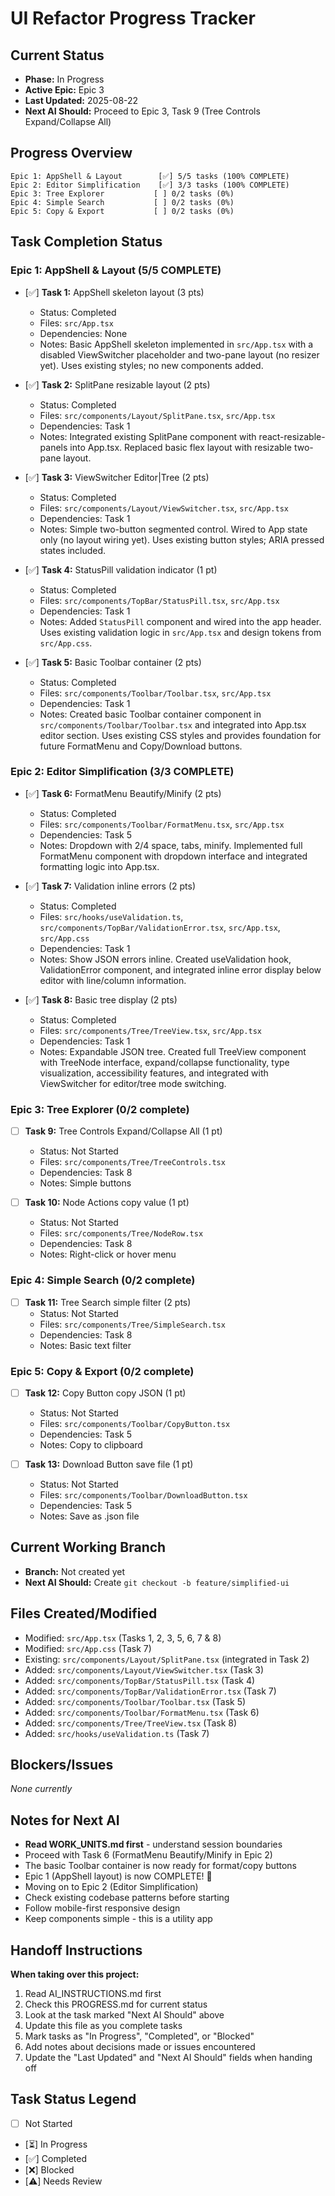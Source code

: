 # UI Refactor Progress Tracker

## Current Status
- **Phase:** In Progress
- **Active Epic:** Epic 3
- **Last Updated:** 2025-08-22
- **Next AI Should:** Proceed to Epic 3, Task 9 (Tree Controls Expand/Collapse All)

## Progress Overview
```
Epic 1: AppShell & Layout        [✅] 5/5 tasks (100% COMPLETE)
Epic 2: Editor Simplification    [✅] 3/3 tasks (100% COMPLETE)
Epic 3: Tree Explorer           [ ] 0/2 tasks (0%)
Epic 4: Simple Search           [ ] 0/2 tasks (0%)
Epic 5: Copy & Export           [ ] 0/2 tasks (0%)
```

## Task Completion Status

### Epic 1: AppShell & Layout (5/5 COMPLETE)
- [✅] **Task 1:** AppShell skeleton layout (3 pts)
  - Status: Completed
  - Files: `src/App.tsx`
  - Dependencies: None
  - Notes: Basic AppShell skeleton implemented in `src/App.tsx` with a disabled ViewSwitcher placeholder and two-pane layout (no resizer yet). Uses existing styles; no new components added.

- [✅] **Task 2:** SplitPane resizable layout (2 pts)
  - Status: Completed
  - Files: `src/components/Layout/SplitPane.tsx`, `src/App.tsx`
  - Dependencies: Task 1
  - Notes: Integrated existing SplitPane component with react-resizable-panels into App.tsx. Replaced basic flex layout with resizable two-pane layout.

- [✅] **Task 3:** ViewSwitcher Editor|Tree (2 pts)
  - Status: Completed
  - Files: `src/components/Layout/ViewSwitcher.tsx`, `src/App.tsx`
  - Dependencies: Task 1
  - Notes: Simple two-button segmented control. Wired to App state only (no layout wiring yet). Uses existing button styles; ARIA pressed states included.

- [✅] **Task 4:** StatusPill validation indicator (1 pt)
  - Status: Completed
  - Files: `src/components/TopBar/StatusPill.tsx`, `src/App.tsx`
  - Dependencies: Task 1
  - Notes: Added `StatusPill` component and wired into the app header. Uses existing validation logic in `src/App.tsx` and design tokens from `src/App.css`.

- [✅] **Task 5:** Basic Toolbar container (2 pts)
  - Status: Completed
  - Files: `src/components/Toolbar/Toolbar.tsx`, `src/App.tsx`
  - Dependencies: Task 1
  - Notes: Created basic Toolbar container component in `src/components/Toolbar/Toolbar.tsx` and integrated into App.tsx editor section. Uses existing CSS styles and provides foundation for future FormatMenu and Copy/Download buttons.

### Epic 2: Editor Simplification (3/3 COMPLETE)
- [✅] **Task 6:** FormatMenu Beautify/Minify (2 pts)
  - Status: Completed
  - Files: `src/components/Toolbar/FormatMenu.tsx`, `src/App.tsx`
  - Dependencies: Task 5
  - Notes: Dropdown with 2/4 space, tabs, minify. Implemented full FormatMenu component with dropdown interface and integrated formatting logic into App.tsx.

- [✅] **Task 7:** Validation inline errors (2 pts)
  - Status: Completed
  - Files: `src/hooks/useValidation.ts`, `src/components/TopBar/ValidationError.tsx`, `src/App.tsx`, `src/App.css`
  - Dependencies: Task 1
  - Notes: Show JSON errors inline. Created useValidation hook, ValidationError component, and integrated inline error display below editor with line/column information.

- [✅] **Task 8:** Basic tree display (2 pts)
  - Status: Completed
  - Files: `src/components/Tree/TreeView.tsx`, `src/App.tsx`
  - Dependencies: Task 1
  - Notes: Expandable JSON tree. Created full TreeView component with TreeNode interface, expand/collapse functionality, type visualization, accessibility features, and integrated with ViewSwitcher for editor/tree mode switching.

### Epic 3: Tree Explorer (0/2 complete)
- [ ] **Task 9:** Tree Controls Expand/Collapse All (1 pt)
  - Status: Not Started
  - Files: `src/components/Tree/TreeControls.tsx`
  - Dependencies: Task 8
  - Notes: Simple buttons

- [ ] **Task 10:** Node Actions copy value (1 pt)
  - Status: Not Started
  - Files: `src/components/Tree/NodeRow.tsx`
  - Dependencies: Task 8
  - Notes: Right-click or hover menu

### Epic 4: Simple Search (0/2 complete)
- [ ] **Task 11:** Tree Search simple filter (2 pts)
  - Status: Not Started
  - Files: `src/components/Tree/SimpleSearch.tsx`
  - Dependencies: Task 8
  - Notes: Basic text filter

### Epic 5: Copy & Export (0/2 complete)
- [ ] **Task 12:** Copy Button copy JSON (1 pt)
  - Status: Not Started
  - Files: `src/components/Toolbar/CopyButton.tsx`
  - Dependencies: Task 5
  - Notes: Copy to clipboard

- [ ] **Task 13:** Download Button save file (1 pt)
  - Status: Not Started
  - Files: `src/components/Toolbar/DownloadButton.tsx`
  - Dependencies: Task 5
  - Notes: Save as .json file

## Current Working Branch
- **Branch:** Not created yet
- **Next AI Should:** Create `git checkout -b feature/simplified-ui`

## Files Created/Modified
- Modified: `src/App.tsx` (Tasks 1, 2, 3, 5, 6, 7 & 8)
- Modified: `src/App.css` (Task 7)
- Existing: `src/components/Layout/SplitPane.tsx` (integrated in Task 2)
- Added: `src/components/Layout/ViewSwitcher.tsx` (Task 3)
- Added: `src/components/TopBar/StatusPill.tsx` (Task 4)
- Added: `src/components/TopBar/ValidationError.tsx` (Task 7)
- Added: `src/components/Toolbar/Toolbar.tsx` (Task 5)
- Added: `src/components/Toolbar/FormatMenu.tsx` (Task 6)
- Added: `src/components/Tree/TreeView.tsx` (Task 8)
- Added: `src/hooks/useValidation.ts` (Task 7)

## Blockers/Issues
*None currently*

## Notes for Next AI
- **Read WORK_UNITS.md first** - understand session boundaries
- Proceed with Task 6 (FormatMenu Beautify/Minify in Epic 2)
- The basic Toolbar container is now ready for format/copy buttons
- Epic 1 (AppShell layout) is now COMPLETE! 🎉
- Moving on to Epic 2 (Editor Simplification)
- Check existing codebase patterns before starting
- Follow mobile-first responsive design
- Keep components simple - this is a utility app

## Handoff Instructions
**When taking over this project:**
1. Read AI_INSTRUCTIONS.md first
2. Check this PROGRESS.md for current status
3. Look at the task marked "Next AI Should" above
4. Update this file as you complete tasks
5. Mark tasks as "In Progress", "Completed", or "Blocked"
6. Add notes about decisions made or issues encountered
7. Update the "Last Updated" and "Next AI Should" fields when handing off

## Task Status Legend
- [ ] Not Started
- [⏳] In Progress
- [✅] Completed
- [❌] Blocked
- [⚠️] Needs Review
